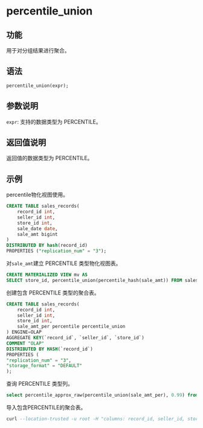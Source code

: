 # percentile_union

## 功能

用于对分组结果进行聚合。

## 语法

```sql
percentile_union(expr);
```

## 参数说明

`expr`: 支持的数据类型为 PERCENTILE。

## 返回值说明

返回值的数据类型为 PERCENTILE。

## 示例

percentile物化视图使用。

```sql
CREATE TABLE sales_records(
    record_id int, 
    seller_id int, 
    store_id int, 
    sale_date date, 
    sale_amt bigint
)
DISTRIBUTED BY hash(record_id) 
PROPERTIES ("replication_num" = "3");
```

对`sale_amt`建立 PERCENTILE 类型物化视图表。

```sql
CREATE MATERIALIZED VIEW mv AS
SELECT store_id, percentile_union(percentile_hash(sale_amt)) FROM sales_records GROUP BY store_id;
```

创建包含 PERCENTILE 类型的聚合表。

```sql
CREATE TABLE sales_records(
    record_id int, 
    seller_id int, 
    store_id int, 
    sale_amt_per percentile percentile_union
) ENGINE=OLAP
AGGREGATE KEY(`record_id`, `seller_id`, `store_id`)
COMMENT "OLAP"
DISTRIBUTED BY HASH(`record_id`)
PROPERTIES (
"replication_num" = "3",
"storage_format" = "DEFAULT"
);
```

查询 PERCENTILE 类型列。

```sql
select percentile_approx_raw(percentile_union(sale_amt_per), 0.99) from sales_records;
```

导入包含PERCENTILE的聚合表。

```sql
curl --location-trusted -u root -H "columns: record_id, seller_id, store_id,tmp, sale_amt_per =percentile_hash(tmp)" -H "column_separator:," -T a http://ip:port/api/test/sales_records/_stream_load
```
